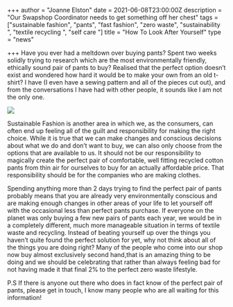 +++
author = "Joanne Elston"
date = 2021-06-08T23:00:00Z
description = "Our Swapshop Coordinator needs to get something off her chest"
tags = ["sustainable fashion", "pants", "fast fashion", "zero waste", "sustainability ", "textile recycling ", "self care "]
title = "How To Look After Yourself"
type = "news"

+++
Have you ever had a meltdown over buying pants? Spent two weeks solidly trying to research which are the most environmentally friendly, ethically sound pair of pants to buy? Realised that the perfect option doesn’t exist and wondered how hard it would be to make your own from an old t-shirt? I have (I even have a sewing pattern and all of the pieces cut out), and from the conversations I have had with other people, it sounds like I am not the only one.

![](https://res.cloudinary.com/shrub-co-op/image/upload/v1623234294/shrubcoop.org/media/pants_post_kb0zaf.png)

Sustainable Fashion is another area in which we, as the consumers, can often end up feeling all of the guilt and responsibility for making the right choice. While it is true that we can make changes and conscious decisions about what we do and don’t want to buy, we can also only choose from the options that are available to us. It should not be our responsibility to magically create the perfect pair of comfortable, well fitting recycled cotton pants from thin air for ourselves to buy for an actually affordable price. That responsibility should be for the companies who are making clothes.

Spending anything more than 2 days trying to find the perfect pair of pants probably means that you are already very environmentally conscious and are making enough changes in other areas of your life to let yourself off with the occasional less than perfect pants purchase. If everyone on the planet was only buying a few new pairs of pants each year, we would be in a completely different, much more manageable situation in terms of textile waste and recycling. Instead of beating yourself up over the things you haven’t quite found the perfect solution for yet, why not think about all of the things you are doing right? Many of the people who come into our shop now buy almost exclusively second hand,that is an amazing thing to be doing and we should be celebrating that rather than always feeling bad for not having made it that final 2% to the perfect zero waste lifestyle.

P.S If there is anyone out there who does in fact know of the perfect pair of pants, please get in touch, I know many people who are all waiting for this information!